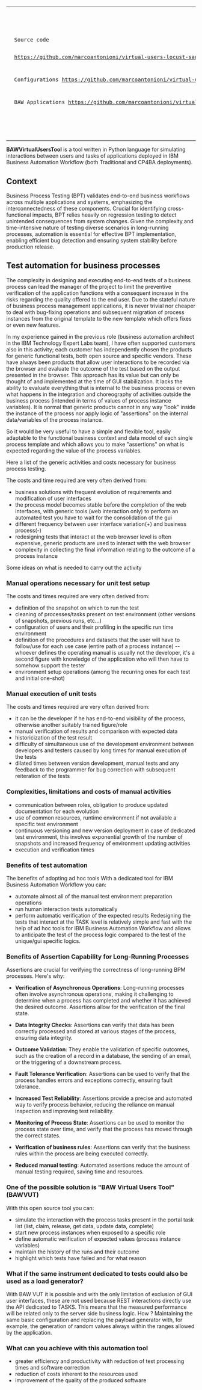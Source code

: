 <table>
<tr>
<td width=350 height=350>
<img src="./images/agent1.jpg" width="300" height="300">
</td>
<td>
<pre>
Source code

https://github.com/marcoantonioni/virtual-users-locust-sandbox


Configurations
https://github.com/marcoantonioni/virtual-users-locust-test-configs

BAW Applications
https://github.com/marcoantonioni/virtual-users-locust-apps
</pre>
</td>
</tr>
</table>


<b>BAWVirtualUsersTool</b> is a tool written in Python language for simulating interactions between users and tasks of applications deployed in IBM Business Automation Workflow (both Traditional and CP4BA deployments).

## Context

Business Process Testing (BPT) validates end-to-end business workflows across multiple applications and systems, emphasizing the interconnectedness of these components. Crucial for identifying cross-functional impacts, BPT relies heavily on regression testing to detect unintended consequences from system changes. Given the complexity and time-intensive nature of testing diverse scenarios in long-running processes, automation is essential for effective BPT implementation, enabling efficient bug detection and ensuring system stability before production release.


## Test automation for business processes

The complexity in designing and executing end-to-end tests of a business process can lead the manager of the project to limit the preventive verification of the application functions with a consequent increase in the risks regarding the quality offered to the end user.
Due to the stateful nature of business process management applications, it is never trivial nor cheaper to deal with bug-fixing operations and subsequent migration of process instances from the original template to the new template which offers fixes or even new features.

In my experience gained in the previous role (business automation architect in the IBM Technology Expert Labs team), I have often supported customers also in this activity; each customer has independently chosen the products for generic functional tests, both open source and specific vendors. 
These have always been products that allow user interactions to be recorded via the browser and evaluate the outcome of the test based on the output presented in the browser.
This approach has its value but can only be thought of and implemented at the time of GUI stabilization.
It lacks the ability to evaluate everything that is internal to the business process or even what happens in the integration and choreography of activities outside the business process (intended in terms of values of process instance variables).
It is normal that generic products cannot in any way "look" inside the instance of the process nor apply logic of "assertions" on the internal data/variables of the process instance.

So it would be very useful to have a simple and flexible tool, easily adaptable to the functional business context and data model of each single process template and which allows you to make "assertions" on what is expected regarding the value of the process variables.

Here a list of the generic activities and costs necessary for business process testing.

The costs and time required are very often derived from:
- business solutions with frequent evolution of requirements and modification of user interfaces
- the process model becomes stable before the completion of the web interfaces, with generic tools (web interaction only) to perform an automated test you have to wait for the consolidation of the gui
- different frequency between user interface variation(+) and business process(-)
- redesigning tests that interact at the web browser level is often expensive, generic products are used to interact with the web browser
- complexity in collecting the final information relating to the outcome of a process instance

Some ideas on what is needed to carry out the activity

### Manual operations necessary for unit test setup
The costs and times required are very often derived from:
- definition of the snapshot on which to run the test
- cleaning of processes/tasks present on test environment (other versions of snapshots, previous runs, etc...)
- configuration of users and their profiling in the specific run time environment
- definition of the procedures and datasets that the user will have to follow/use for each use case (entire path of a process instance)
-- whoever defines the operating manual is usually not the developer, it's a second figure with knowledge of the application who will then have to somehow support the tester
- environment setup operations (among the recurring ones for each test and initial one-shot)

### Manual execution of unit tests
The costs and times required are very often derived from:
- it can be the developer if he has end-to-end visibility of the process, otherwise another suitably trained figure/role
- manual verification of results and comparison with expected data
- historicization of the test result
- difficulty of simultaneous use of the development environment between developers and testers caused by long times for manual execution of the tests
- dilated times between version development, manual tests and any feedback to the programmer for bug correction with subsequent reiteration of the tests

### Complexities, limitations and costs of manual activities
- communication between roles, obligation to produce updated documentation for each evolution
- use of common resources, runtime environment if not available a specific test environment
- continuous versioning and new version deployment in case of dedicated test environment, this involves exponential growth of the number of snapshots and increased frequency of environment updating activities
- execution and verification times

### Benefits of test automation
The benefits of adopting ad hoc tools
With a dedicated tool for IBM Business Automation Workflow you can:
- automate almost all of the manual test environment preparation operations
- run human interaction tests automatically
- perform automatic verification of the expected results
Redesigning the tests that interact at the TASK level is relatively simple and fast with the help of ad hoc tools for IBM Business Automation Workflow and allows to anticipate the test of the process logic compared to the test of the unique/gui specific logics.

### Benefits of Assertion Capability for Long-Running Processes

Assertions are crucial for verifying the correctness of long-running BPM processes. Here's why:

- <b>Verification of Asynchronous Operations</b>:
Long-running processes often involve asynchronous operations, making it challenging to determine when a process has completed and whether it has achieved the desired outcome. Assertions allow for the verification of the final state.

- <b>Data Integrity Checks</b>:
Assertions can verify that data has been correctly processed and stored at various stages of the process, ensuring data integrity.

- <b>Outcome Validation</b>:
They enable the validation of specific outcomes, such as the creation of a record in a database, the sending of an email, or the triggering of a downstream process.

- <b>Fault Tolerance Verification</b>:
Assertions can be used to verify that the process handles errors and exceptions correctly, ensuring fault tolerance.

- <b>Increased Test Reliability</b>:
Assertions provide a precise and automated way to verify process behavior, reducing the reliance on manual inspection and improving test reliability.

- <b>Monitoring of Process State</b>:
Assertions can be used to monitor the process state over time, and verify that the process has moved through the correct states.

- <b>Verification of business rules</b>:
Assertions can verify that the business rules within the process are being executed correctly.

- <b>Reduced manual testing</b>:
Automated assertions reduce the amount of manual testing required, saving time and resources.

### One of the possible solution is "BAW Virtual Users Tool" (BAWVUT)
With this open source tool you can:
- simulate the interaction with the process tasks present in the portal task list (list, claim, release, get data, update data, complete)
- start new process instances when exposed to a specific role
- define automatic verification of expected values (process instance variables)
- maintain the history of the runs and their outcome
- highlight which tests have failed and for what reason

### What if the same instrument dedicated to tests could also be used as a load generator?
With BAW VUT it is possible and with the only limitation of exclusion of GUI user interfaces,
these are not used because REST interactions directly use the API dedicated to TASKS.
This means that the measured performance will be related only to the server side business logic.
How ? Maintaining the same basic configuration and replacing the payload generator with, for example, the generation of random values always within the ranges allowed by the application.

### What can you achieve with this automation tool
- greater efficiency and productivity with reduction of test processing times and software correction
- reduction of costs inherent to the resources used
- improvement of the quality of the produced software
